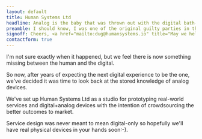 ```yaml
---
layout: default
title: Human Systems Ltd
headline: Analog is the baby that was thrown out with the digital bath-water.
preamble: I should know, I was one of the original guilty parties in the early days of the commercial internet in the UK. If we could turn it into a client-server application, we went for it.
signoff: Cheers, <a href="mailto:dug@humansystems.io" title="May we help you?">dug@humansystems.io</a>
contactform: true
---
```


I'm not sure exactly when it happened, but we feel there is now something missing between the human and the digital.

So now, after years of expecting the next digital experience to be the one, we've decided it was time to look back at the stored knowledge of analog devices.

We've set up Human Systems Ltd as a studio for prototyping real-world services and digital+analog devices with the intention of crowdsourcing the better outcomes to market. 

Service design was never meant to mean digital-only so hopefully we'll have real physical devices in your hands soon:-). 
